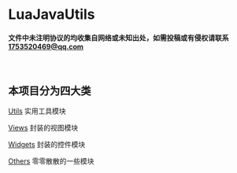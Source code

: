 # LuaJavaUtils
#### 文件中未注明协议的均收集自网络或未知出处，如需投稿或有侵权请联系[1753520469@qq.com](mailto:1753520469@qq.com)
<br>

## 本项目分为四大类

[Utils](https://github.com/smalldi/LuaJavaUtils/tree/master/Utils) 实用工具模块

[Views](https://github.com/smalldi/LuaJavaUtils/tree/master/Views) 封装的视图模块

[Widgets](https://github.com/smalldi/LuaJavaUtils/tree/master/Widgets) 封装的控件模块

[Others](https://github.com/smalldi/LuaJavaUtils/tree/master/Others) 零零散散的一些模块
